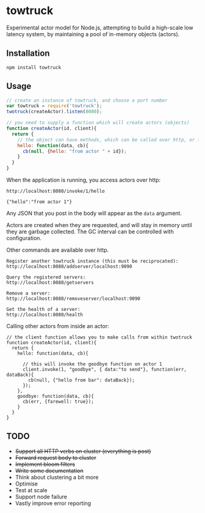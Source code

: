 # towtruck

Experimental actor model for Node.js, attempting to build a high-scale low latency system, by maintaining a pool of in-memory objects (actors).

## Installation

```
npm install towtruck
```

## Usage

```js
// create an instance of towtruck, and choose a port number
var towtruck = require('towtruck');
twotruck(createActor).listen(8080);

// you need to supply a function which will create actors (objects)
function createActor(id, client){
  return {
    // the object can have methods, which can be called over http, or from other actors
    hello: function(data, cb){
	  cb(null, {hello: "from actor " + id});
	}
  }
}
```

When the application is running, you access actors over http:

```
http://localhost:8080/invoke/1/hello

{"hello":"from actor 1"}
```
Any JSON that you post in the body will appear as the `data` argument.

Actors are created when they are requested, and will stay in memory until they are garbage collected. The GC interval can be controlled with configuration.

Other commands are available over http.

```
Register another towtruck instance (this must be reciprocated):
http://localhost:8080/addserver/localhost:9090

Query the registered servers:
http://localhost:8080/getservers

Remove a server:
http://localhost:8080/removeserver/localhost:9090

Get the health of a server:
http://localhost:8080/health
```

Calling other actors from inside an actor:

```
// the client function allows you to make calls from within twotruck
function createActor(id, client){
  return {
    hello: function(data, cb){

	  // this will invoke the goodbye function on actor 1
	  client.invoke(1, "goodbye", { data:"to send"}, function(err, dataBack){
		cb(null, {"hello from bar": dataBack});
	  });
	},
	goodbye: function(data, cb){
	  cb(err, {farewell: true});
	}
  }
}
```

## TODO

* ~~Support all HTTP verbs on cluster (everything is post)~~
* ~~Forward request body to cluster~~
* ~~Implement bloom filters~~
* ~~Write some documentation~~
* Think about clustering a bit more
* Optimise
* Test at scale
* Support node failure
* Vastly improve error reporting

